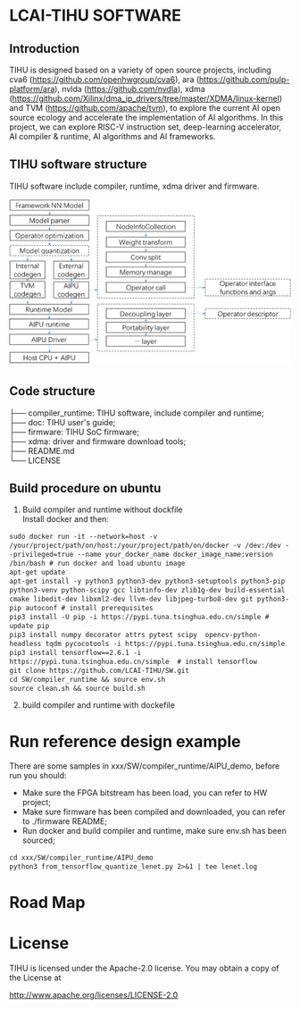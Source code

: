 # LCAI-TIHU SOFTWARE

## Introduction
TIHU is designed based on a variety of open source projects, including cva6 (https://github.com/openhwgroup/cva6), ara (https://github.com/pulp-platform/ara), nvlda (https://github.com/nvdla), xdma (https://github.com/Xilinx/dma_ip_drivers/tree/master/XDMA/linux-kernel) and TVM (https://github.com/apache/tvm), to explore the current AI open source ecology and accelerate the implementation of AI algorithms. In this project, we can explore RISC-V instruction set, deep-learning accelerator, AI compiler &  runtime, AI algorithms and AI frameworks.

## TIHU software structure
TIHU software include compiler, runtime, xdma driver and firmware.

<div align=center>
<img src="./doc/compiler_structure.png" width="600" height="300" alt="TIHU"/><br/>
</div>


## Code structure

├── compiler_runtime: TIHU software, include compiler and runtime;  
├── doc: TIHU user's guide;  
├── firmware: TIHU SoC firmware;  
├── xdma: driver and firmware download tools;  
├── README.md  
└── LICENSE  

## Build procedure on ubuntu  

1. Build compiler and runtime without dockfile   
Install docker and then:  
```
sudo docker run -it --network=host -v /your/project/path/on/host:/your/project/path/on/docker -v /dev:/dev --privileged=true --name your_docker_name docker_image_name:version /bin/bash # run docker and load ubuntu image
apt-get update
apt-get install -y python3 python3-dev python3-setuptools python3-pip python3-venv python-scipy gcc libtinfo-dev zlib1g-dev build-essential cmake libedit-dev libxml2-dev llvm-dev libjpeg-turbo8-dev git python3-pip autoconf # install prerequisites
pip3 install -U pip -i https://pypi.tuna.tsinghua.edu.cn/simple # update pip
pip3 install numpy decorator attrs pytest scipy  opencv-python-headless tqdm pycocotools -i https://pypi.tuna.tsinghua.edu.cn/simple
pip3 install tensorflow==2.6.1 -i https://pypi.tuna.tsinghua.edu.cn/simple  # install tensorflow
git clone https://github.com/LCAI-TIHU/SW.git
cd SW/compiler_runtime && source env.sh
source clean.sh && source build.sh

```

2. build compiler and runtime with dockefile   



# Run reference design example

There are some samples in xxx/SW/compiler_runtime/AIPU_demo, before run you should:   
* Make sure the FPGA bitstream has been load, you can refer to HW project;  
* Make sure firmware has been compiled and downloaded, you can refer to ./firmware README;  
* Run docker and build compiler and runtime, make sure env.sh has been sourced;  
```
cd xxx/SW/compiler_runtime/AIPU_demo
python3 from_tensorflow_quantize_lenet.py 2>&1 | tee lenet.log

```   

# Road Map   

# License

TIHU is licensed under the Apache-2.0 license. You may obtain a copy of the License at

 http://www.apache.org/licenses/LICENSE-2.0

